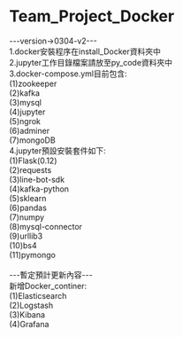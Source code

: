 # Team_Project_Docker

---version->0304-v2---<br>
1.docker安裝程序在install_Docker資料夾中<br>
2.jupyter工作目錄檔案請放至py_code資料夾中<br>
3.docker-compose.yml目前包含:<br>
  (1)zookeeper<br>
  (2)kafka<br>
  (3)mysql<br>
  (4)jupyter<br>
  (5)ngrok<br>
  (6)adminer<br>
  (7)mongoDB<br>
4.jupyter預設安裝套件如下:<br>
  (1)Flask(0.12)<br>
  (2)requests<br>
  (3)line-bot-sdk<br>
  (4)kafka-python<br>
  (5)sklearn<br>
  (6)pandas<br>
  (7)numpy<br>
  (8)mysql-connector<br>
  (9)urllib3<br>
  (10)bs4<br>
  (11)pymongo<br>
<br>
---暫定預計更新內容---<br>
新增Docker_continer:<br>
  (1)Elasticsearch<br>
  (2)Logstash<br>
  (3)Kibana<br>
  (4)Grafana<br>
